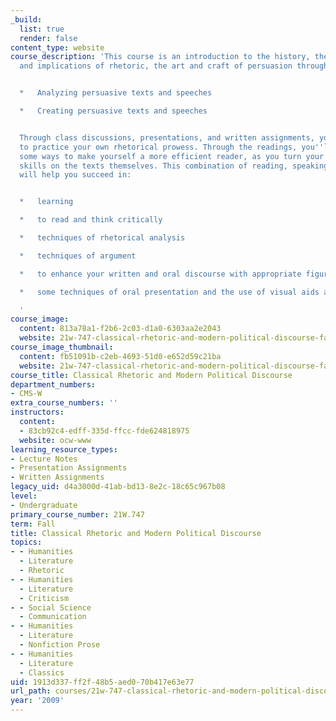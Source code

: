 ```yaml
---
_build:
  list: true
  render: false
content_type: website
course_description: 'This course is an introduction to the history, theory, practice,
  and implications of rhetoric, the art and craft of persuasion through


  *   Analyzing persuasive texts and speeches

  *   Creating persuasive texts and speeches


  Through class discussions, presentations, and written assignments, you will get
  to practice your own rhetorical prowess. Through the readings, you''ll also learn
  some ways to make yourself a more efficient reader, as you turn your analytical
  skills on the texts themselves. This combination of reading, speaking, and writing
  will help you succeed in:


  *   learning

  *   to read and think critically

  *   techniques of rhetorical analysis

  *   techniques of argument

  *   to enhance your written and oral discourse with appropriate figures of speech

  *   some techniques of oral presentation and the use of visual aids and visual rhetoric.

  '
course_image:
  content: 813a78a1-f2b6-2c03-d1a0-6303aa2e2043
  website: 21w-747-classical-rhetoric-and-modern-political-discourse-fall-2009
course_image_thumbnail:
  content: fb51091b-c2eb-4693-51d0-e652d59c21ba
  website: 21w-747-classical-rhetoric-and-modern-political-discourse-fall-2009
course_title: Classical Rhetoric and Modern Political Discourse
department_numbers:
- CMS-W
extra_course_numbers: ''
instructors:
  content:
  - 83cb92c4-edff-335d-ffcc-fde624818975
  website: ocw-www
learning_resource_types:
- Lecture Notes
- Presentation Assignments
- Written Assignments
legacy_uid: d4a3000d-41ab-bd13-8e2c-18c65c967b08
level:
- Undergraduate
primary_course_number: 21W.747
term: Fall
title: Classical Rhetoric and Modern Political Discourse
topics:
- - Humanities
  - Literature
  - Rhetoric
- - Humanities
  - Literature
  - Criticism
- - Social Science
  - Communication
- - Humanities
  - Literature
  - Nonfiction Prose
- - Humanities
  - Literature
  - Classics
uid: 1913d337-ff2f-48b5-aed0-70b417e63e77
url_path: courses/21w-747-classical-rhetoric-and-modern-political-discourse-fall-2009
year: '2009'
---
```


